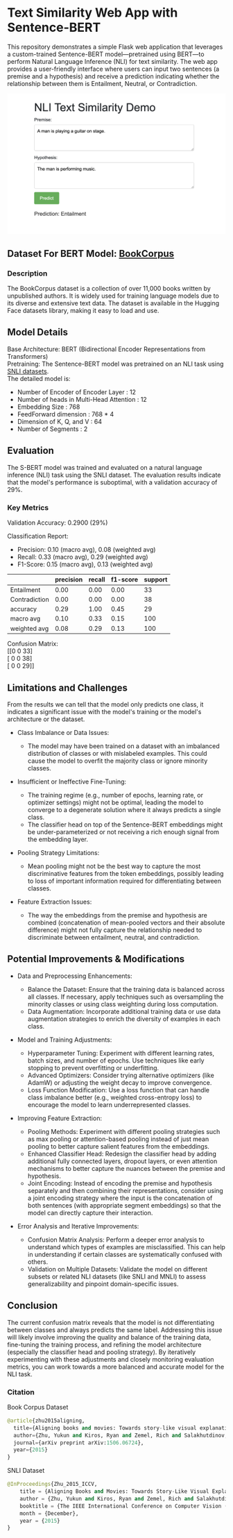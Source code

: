 # Text Similarity Web App with Sentence-BERT

This repository demonstrates a simple Flask web application that leverages a custom-trained Sentence-BERT model—pretrained using BERT—to perform Natural Language Inference (NLI) for text similarity. The web app provides a user-friendly interface where users can input two sentences (a premise and a hypothesis) and receive a prediction indicating whether the relationship between them is Entailment, Neutral, or Contradiction.

![App Screenshot](pictures/app.png)

## Dataset For BERT Model: [BookCorpus](https://huggingface.co/datasets/bookcorpus/bookcorpus)

### Description

The BookCorpus dataset is a collection of over 11,000 books written by unpublished authors. It is widely used for training language models due to its diverse and extensive text data. The dataset is available in the Hugging Face datasets library, making it easy to load and use.

## Model Details

Base Architecture: BERT (Bidirectional Encoder Representations from Transformers)  
Pretraining: The Sentence-BERT model was pretrained on an NLI task using [SNLI datasets](https://huggingface.co/datasets/stanfordnlp/snli).  
The detailed model is:
- Number of Encoder of Encoder Layer      : 12
- Number of heads in Multi-Head Attention : 12
- Embedding Size                          : 768
- FeedForward dimension                   : 768 * 4
- Dimension of K, Q, and V                : 64
- Number of Segments                      : 2

## Evaluation

The S-BERT model was trained and evaluated on a natural language inference (NLI) task using the SNLI dataset. The evaluation results indicate that the model's performance is suboptimal, with a validation accuracy of 29%.

### Key Metrics

Validation Accuracy: 0.2900 (29%)

Classification Report:

- Precision: 0.10 (macro avg), 0.08 (weighted avg)
- Recall: 0.33 (macro avg), 0.29 (weighted avg)
- F1-Score: 0.15 (macro avg), 0.13 (weighted avg)

|               | precision | recall | f1-score | support |
| ------ | ------ | ------ | ------ | ------ |
| Entailment    | 0.00      | 0.00   | 0.00     | 33      |
| Contradiction | 0.00      | 0.00   | 0.00     | 38      |
| accuracy      | 0.29      | 1.00   | 0.45     | 29      |
| macro avg     | 0.10      | 0.33   | 0.15     | 100     |
| weighted avg  | 0.08      | 0.29   | 0.13     | 100     |

Confusion Matrix:  
[[0  0 33]  
[ 0  0 38]  
[ 0  0 29]]

## Limitations and Challenges

From the results we can tell that the model only predicts one class, it indicates a significant issue with the model's training or the model's architecture or the dataset.

- Class Imbalance or Data Issues:
    - The model may have been trained on a dataset with an imbalanced distribution of classes or with mislabeled examples. This could cause the model to overfit the majority class or ignore minority classes.

- Insufficient or Ineffective Fine-Tuning:
    - The training regime (e.g., number of epochs, learning rate, or optimizer settings) might not be optimal, leading the model to converge to a degenerate solution where it always predicts a single class.
    - The classifier head on top of the Sentence-BERT embeddings might be under-parameterized or not receiving a rich enough signal from the embedding layer.
- Pooling Strategy Limitations:
    - Mean pooling might not be the best way to capture the most discriminative features from the token embeddings, possibly leading to loss of important information required for differentiating between classes.

- Feature Extraction Issues:
    - The way the embeddings from the premise and hypothesis are combined (concatenation of mean-pooled vectors and their absolute difference) might not fully capture the relationship needed to discriminate between entailment, neutral, and contradiction.


## Potential Improvements & Modifications
- Data and Preprocessing Enhancements:
    - Balance the Dataset: Ensure that the training data is balanced across all classes. If necessary, apply techniques such as oversampling the minority classes or using class weighting during loss computation.
    - Data Augmentation: Incorporate additional training data or use data augmentation strategies to enrich the diversity of examples in each class.

- Model and Training Adjustments:
    - Hyperparameter Tuning: Experiment with different learning rates, batch sizes, and number of epochs. Use techniques like early stopping to prevent overfitting or underfitting.
    - Advanced Optimizers: Consider trying alternative optimizers (like AdamW) or adjusting the weight decay to improve convergence.
    - Loss Function Modification: Use a loss function that can handle class imbalance better (e.g., weighted cross-entropy loss) to encourage the model to learn underrepresented classes.

- Improving Feature Extraction:
    - Pooling Methods: Experiment with different pooling strategies such as max pooling or attention-based pooling instead of just mean pooling to better capture salient features from the embeddings.
    - Enhanced Classifier Head: Redesign the classifier head by adding additional fully connected layers, dropout layers, or even attention mechanisms to better capture the nuances between the premise and hypothesis.
    - Joint Encoding: Instead of encoding the premise and hypothesis separately and then combining their representations, consider using a joint encoding strategy where the input is the concatenation of both sentences (with appropriate segment embeddings) so that the model can directly capture their interaction.

- Error Analysis and Iterative Improvements:
    - Confusion Matrix Analysis: Perform a deeper error analysis to understand which types of examples are misclassified. This can help in understanding if certain classes are systematically confused with others.
    - Validation on Multiple Datasets: Validate the model on different subsets or related NLI datasets (like SNLI and MNLI) to assess generalizability and pinpoint domain-specific issues.

## Conclusion

The current confusion matrix reveals that the model is not differentiating between classes and always predicts the same label. Addressing this issue will likely involve improving the quality and balance of the training data, fine-tuning the training process, and refining the model architecture (especially the classifier head and pooling strategy). By iteratively experimenting with these adjustments and closely monitoring evaluation metrics, you can work towards a more balanced and accurate model for the NLI task.


### Citation

Book Corpus Dataset

```python
@article{zhu2015aligning,
  title={Aligning books and movies: Towards story-like visual explanations by watching movies and reading books},
  author={Zhu, Yukun and Kiros, Ryan and Zemel, Rich and Salakhutdinov, Ruslan and Torralba, Antonio and Urtasun, Raquel and Fidler, Sanja},
  journal={arXiv preprint arXiv:1506.06724},
  year={2015}
}
```

SNLI Dataset

```python
@InProceedings{Zhu_2015_ICCV,
    title = {Aligning Books and Movies: Towards Story-Like Visual Explanations by Watching Movies and Reading Books},
    author = {Zhu, Yukun and Kiros, Ryan and Zemel, Rich and Salakhutdinov, Ruslan and Urtasun, Raquel and Torralba, Antonio and Fidler, Sanja},
    booktitle = {The IEEE International Conference on Computer Vision (ICCV)},
    month = {December},
    year = {2015}
}
```
